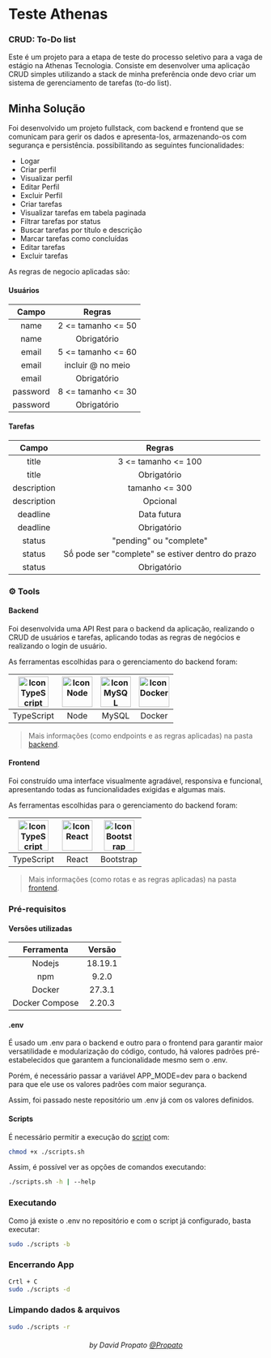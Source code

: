 # Teste Athenas

### CRUD: To-Do list

Este é um projeto para a etapa de teste do processo seletivo para a vaga de estágio na Athenas Tecnologia. Consiste em desenvolver uma aplicação CRUD simples utilizando a stack de minha preferência onde devo criar um sistema de gerenciamento de tarefas (to-do list).

## Minha Solução

Foi desenvolvido um projeto fullstack, com backend e frontend que se comunicam para gerir os dados e apresenta-los, armazenando-os com segurança e persistência. possibilitando as seguintes funcionalidades:

 - Logar
 - Criar perfil
 - Visualizar perfil
 - Editar Perfil
 - Excluir Perfil
 - Criar tarefas
 - Visualizar tarefas em tabela paginada
 - Filtrar tarefas por status
 - Buscar tarefas por título e descrição
 - Marcar tarefas como concluídas
 - Editar tarefas
 - Excluir tarefas

As regras de negocio aplicadas são:

#### Usuários

| Campo | Regras |
| :----------: | :-------------: |
| name | 2 <= tamanho <= 50 |
| name | Obrigatório |
| email | 5 <= tamanho <= 60 |
| email | incluir @ no meio |
| email | Obrigatório |
| password | 8 <= tamanho <= 30 |
| password | Obrigatório |

#### Tarefas

| Campo | Regras |
| :----------: | :-------------: |
| title | 3 <= tamanho <= 100 |
| title | Obrigatório |
| description | tamanho <= 300 |
| description | Opcional |
| deadline | Data futura |
| deadline | Obrigatório |
| status | "pending" ou "complete" |
| status | Sṍ pode ser "complete" se estiver dentro do prazo |
| status | Obrigatório |

### :gear: Tools

#### Backend

Foi desenvolvida uma API Rest para o backend da aplicação, realizando o CRUD de usuários e tarefas, aplicando todas as regras de negócios e realizando o login de usuário.

As ferramentas escolhidas para o gerenciamento do backend foram:

| <img alt="Icon TypeScript" title="TypeScript" height="60" src="https://github.com/Propato/movies-review/assets/84464307/a3c73786-1f20-4910-a20d-75bb006bd31e"> | <img alt="Icon Node" title="Node" height="60" src="https://github.com/Propato/movies-review/assets/84464307/3a89b223-3772-4168-8eb0-a09493f52b9f"> | <img alt="Icon MySQL" title="MySQL" height="60" src="https://github.com/Propato/movies-review/assets/84464307/cae15bc6-56cf-4659-9f25-843872d4eba3"> | <img alt="Icon Docker" title="Docker" height="60" src="https://github.com/Propato/movies-review/assets/84464307/2722d075-35c7-498c-bef4-310a86d317a8"> |
| :----------: | :-------------: | :------: | :------: |
| TypeScript | Node | MySQL | Docker |

> Mais informações (como endpoints e as regras aplicadas) na pasta <a href="./backend/">backend</a>.

#### Frontend

Foi construído uma interface visualmente agradável, responsiva e funcional, apresentando todas as funcionalidades exigidas e algumas mais.

As ferramentas escolhidas para o gerenciamento do backend foram:

| <img alt="Icon TypeScript" title="TypeScript" height="60" src="https://github.com/Propato/movies-review/assets/84464307/a3c73786-1f20-4910-a20d-75bb006bd31e"> | <img alt="Icon React" title="React" height="60" src="https://github.com/user-attachments/assets/26ad264a-fb5f-4133-806a-41b13bd0bb34"> | <img alt="Icon Bootstrap" title="Bootstrap" height="60" src="https://github.com/user-attachments/assets/677f865b-8e77-4a24-b56c-0ee6ebc3ae83"> |
| :----------: | :-------------: | :------: |
| TypeScript | React | Bootstrap |

> Mais informações (como rotas e as regras aplicadas) na pasta <a href="./frontend/">frontend</a>.

### Pré-requisitos

#### Versões utilizadas

| Ferramenta | Versão |
| :----------: | :-------------: |
| Nodejs | 18.19.1 |
| npm | 9.2.0 |
| Docker | 27.3.1 |
| Docker Compose | 2.20.3 |

#### .env

É usado um .env para o backend e outro para o frontend para garantir maior versatilidade e modularização do código, contudo, há valores padrões pré-estabelecidos que garantem a funcionalidade mesmo sem o .env.

Porém, é necessário passar a variável APP_MODE=dev para o backend para que ele use os valores padrões com maior segurança.

Assim, foi passado neste repositório um .env já com os valores definidos.

#### Scripts

É necessário permitir a execução do <a href="./scripts.sh">script</a> com:
```bash
chmod +x ./scripts.sh
```

Assim, é possível ver as opções de comandos executando:
```bash
./scripts.sh -h | --help
```

### Executando

Como já existe o .env no repositório e com o script já configurado, basta executar:

```bash
sudo ./scripts -b
```

### Encerrando App

```bash
Crtl + C
sudo ./scripts -d
```

### Limpando dados & arquivos

```bash
sudo ./scripts -r
```


<h6 align="center">by David Propato <a href="https://github.com/Propato">@Propato</a> </h6>
